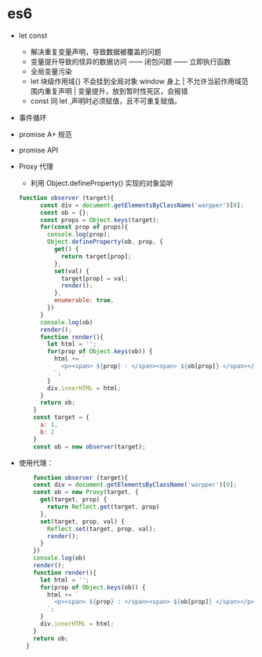# es6 

- let const
  - 解决重复变量声明，导致数据被覆盖的问题
  - 变量提升导致的怪异的数据访问 —— 闭包问题 —— 立即执行函数
  - 全局变量污染
  - let 块级作用域{} 不会挂到全局对象 window 身上 | 不允许当前作用域范围内重复声明 | 变量提升，放到暂时性死区，会报错 
  - const 同 let ,声明时必须赋值，且不可重复赋值。
- 事件循环
- promise A+ 规范
- promise API
- Proxy 代理
  - 利用 Object.defineProperty() 实现的对象监听
  
  ```js
  function observer (target){
        const div = document.getElementsByClassName('warpper')[0];
        const ob = {};
        const props = Object.keys(target);
        for(const prop of props){
          console.log(prop);
          Object.defineProperty(ob, prop, {
            get() {
              return target[prop];
            },
            set(val) {
              target[prop] = val;
              render();
            },
            enumerable: true,
          })
        }
        console.log(ob)
        render();
        function render(){
          let html = '';
          for(prop of Object.keys(ob)) {
            html += `
              <p><span> ${prop} : </span><span> ${ob[prop]} </span></p>
            `;
          }
          div.innerHTML = html;
        }
        return ob;
      }
      const target = {
        a: 1,
        b: 2
      }
      const ob = new observer(target);
  ```

- 使用代理：
  ```js
      function observer (target){
      const div = document.getElementsByClassName('warpper')[0];
      const ob = new Proxy(target, {
        get(target, prop) {
          return Reflect.get(target, prop)
        },
        set(target, prop, val) {
          Reflect.set(target, prop, val);
          render();
        }
      }) 
      console.log(ob)
      render();
      function render(){
        let html = '';
        for(prop of Object.keys(ob)) {
          html += `
            <p><span> ${prop} : </span><span> ${ob[prop]} </span></p>
          `;
        }
        div.innerHTML = html;
      }
      return ob;
    }
  ```